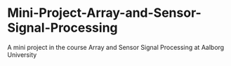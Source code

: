 # Mini-Project-Array-and-Sensor-Signal-Processing
A mini project in the course Array and Sensor Signal Processing at Aalborg University 
